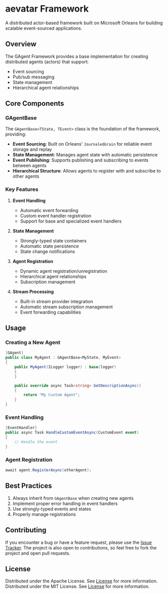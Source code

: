 # aevatar Framework

A distributed actor-based framework built on Microsoft Orleans for building scalable event-sourced applications.

## Overview

The GAgent Framework provides a base implementation for creating distributed agents (actors) that support:
- Event sourcing
- Pub/sub messaging
- State management
- Hierarchical agent relationships

## Core Components

### GAgentBase

The `GAgentBase<TState, TEvent>` class is the foundation of the framework, providing:

- **Event Sourcing**: Built on Orleans' `JournaledGrain` for reliable event storage and replay
- **State Management**: Manages agent state with automatic persistence
- **Event Publishing**: Supports publishing and subscribing to events between agents
- **Hierarchical Structure**: Allows agents to register with and subscribe to other agents

### Key Features

1. **Event Handling**
   - Automatic event forwarding
   - Custom event handler registration
   - Support for base and specialized event handlers

2. **State Management**
   - Strongly-typed state containers
   - Automatic state persistence
   - State change notifications

3. **Agent Registration**
   - Dynamic agent registration/unregistration
   - Hierarchical agent relationships
   - Subscription management

4. **Stream Processing**
   - Built-in stream provider integration
   - Automatic stream subscription management
   - Event forwarding capabilities

## Usage

### Creating a New Agent
```csharp
[GAgent]
public class MyAgent : GAgentBase<MyState, MyEvent>
{
    public MyAgent(ILogger logger) : base(logger)
    {
    }

    public override async Task<string> GetDescriptionAsync()
    {
        return "My Custom Agent";
    }
}
```

### Event Handling
```csharp
[EventHandler]
public async Task HandleCustomEventAsync(CustomEvent event)
{
    // Handle the event
}
```

### Agent Registration
```csharp
await agent.RegisterAsync(otherAgent);
```

## Best Practices

1. Always inherit from `GAgentBase` when creating new agents
1. Implement proper error handling in event handlers
1. Use strongly-typed events and states
1. Properly manage registrations

## Contributing

If you encounter a bug or have a feature request, please use the [Issue Tracker](https://github.com/AElfProject/aelf-dapp-factory/issues/new). The project is also open to contributions, so feel free to fork the project and open pull requests.

## License

Distributed under the Apache License. See [License](LICENSE) for more information.
Distributed under the MIT License. See [License](LICENSE) for more information.